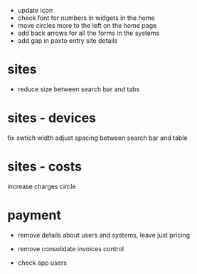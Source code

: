 - update icon
- check font for numbers in widgets in the home
- move circles more to the left on the home page
- add back arrows for all the forms in the systems
- add gap in paxto entry site details

# sites
- reduce size between search bar and tabs

# sites - devices
fix swtich width
adjust spacing between search bar and table

# sites - costs
increase charges circle

# payment
- remove details about users and systems, leave just pricing
- remove consolidate invoices control

- check app users
